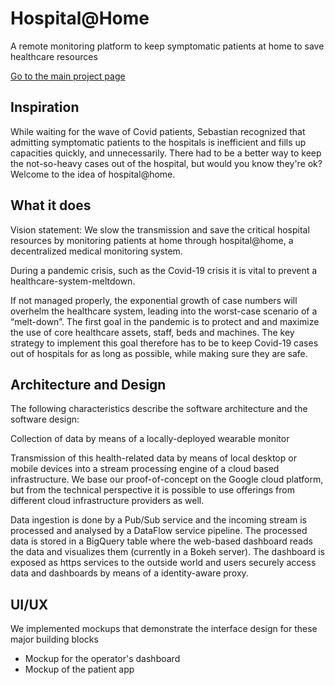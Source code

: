# Hospital@Home
A remote monitoring platform to keep symptomatic patients at home to save healthcare resources

[Go to the main project page](https://devpost.com/software/telemedicine-to-the-rescue)

## Inspiration
While waiting for the wave of Covid patients, Sebastian recognized that admitting symptomatic patients to the hospitals is inefficient and fills up capacities quickly, and unnecessarily. There had to be a better way to keep the not-so-heavy cases out of the hospital, but would you know they're ok? Welcome to the idea of hospital@home.

## What it does
Vision statement: We slow the transmission and save the critical hospital resources by monitoring patients at home through hospital@home, a decentralized medical monitoring system.

During a pandemic crisis, such as the Covid-19 crisis it is vital to prevent a healthcare-system-meltdown.

If not managed properly, the exponential growth of case numbers will overhelm the healthcare system, leading into the worst-case scenario of a “melt-down”.
The first goal in the pandemic is to protect and and maximize the use of core healthcare assets, staff, beds and machines. The key strategy to implement this goal therefore has to be to keep Covid-19 cases out of hospitals for as long as possible, while making sure they are safe.

## Architecture and Design

The following characteristics describe the software architecture and the software design:

Collection of data by means of a locally-deployed wearable monitor

Transmission of this health-related data by means of local desktop or mobile devices into a stream processing engine of a cloud based infrastructure. We base our proof-of-concept on the Google cloud platform, but from the technical perspective it is possible to use offerings from different cloud infrastructure providers as well.

Data ingestion is done by a Pub/Sub service and the incoming stream is processed and analysed by a DataFlow service pipeline. The processed data is stored in a BigQuery table where the web-based dashboard reads the data and visualizes them (currently in a Bokeh server). The dashboard is exposed as https services to the outside world and users securely access data and dashboards by means of a identity-aware proxy.
## UI/UX
We implemented mockups that demonstrate the interface design for these major building blocks
* Mockup for the operator's dashboard
* Mockup of the patient app
